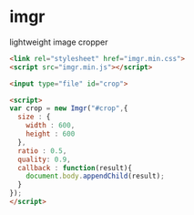 # imgr
lightweight image cropper

```html
<link rel="stylesheet" href="imgr.min.css">
<script src="imgr.min.js"></script>
```

```html
<input type="file" id="crop">
```

```html
<script>
var crop = new Imgr("#crop",{
  size : {
    width : 600,
    height : 600
  },
  ratio : 0.5,
  quality: 0.9,
  callback : function(result){
    document.body.appendChild(result);
  }
});
</script>
```
